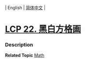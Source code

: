 | English | [简体中文](README.md) |

# [LCP 22. 黑白方格画](https://leetcode-cn.com/problems/ccw6C7)
 ### Description

**Related Topic**  [Math](https://leetcode-cn.com/tag/math) 